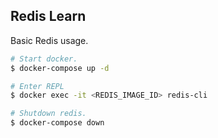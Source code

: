 ## Redis Learn

Basic Redis usage.

```bash
# Start docker.
$ docker-compose up -d

# Enter REPL
$ docker exec -it <REDIS_IMAGE_ID> redis-cli

# Shutdown redis.
$ docker-compose down
```
